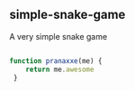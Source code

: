## simple-snake-game

A very simple snake game

```javascript

function pranaxxe(me) {
    return me.awesome
 }

```
